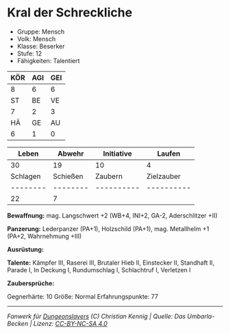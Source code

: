 # Kral der Schreckliche  
- Gruppe: Mensch  
- Volk: Mensch  
- Klasse: Beserker  
- Stufe: 12  
- Fähigkeiten: Talentiert  


| KÖR | AGI | GEI |  
| --- | --- | --- |  
| 8   | 6   | 6   |
| ST  | BE  | VE  |  
| 7   | 2   | 3   |
| HÄ  | GE  | AU  |  
| 6   | 1   | 0   |


| Leben    | Abwehr   | Initiative | Laufen     |
| -------- | -------- | ---------- | ---------- |
| 30       | 19       | 10         | 4          |
| Schlagen | Schießen | Zaubern    | Zielzauber |
| -------- | -------- | ---------- | ---------- |
| 22       | 7        |            |            |

**Bewaffnung:**
mag. Langschwert +2 (WB+4, INI+2, GA-2, Aderschlitzer +II)

**Panzerung:**
Lederpanzer (PA+1), Holzschild (PA+1), mag. Metallhelm +1 (PA+2, Wahrnehmung +III)

**Ausrüstung:**


**Talente:**
Kämpfer III, Raserei III, Brutaler Hieb II, Einstecker II, Standhaft II, Parade I, In Deckung I, Rundumschlag I, Schlachtruf I, Verletzen I

**Zaubersprüche:**


Gegnerhärte: 10
Größe: Normal
Erfahrungspunkte: 77



___
*Fanwerk für [Dungeonslayers](https://www.dungeonslayers.net/) (C) Christian Kennig | Quelle: Das Umbarla-Becken | Lizenz: [CC-BY-NC-SA 4.0](https://creativecommons.org/licenses/by-nc-sa/4.0/deed.de)*